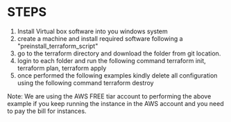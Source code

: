 STEPS
======
1. Install Virtual box software into you windows system
2. create a machine and install required software following a "preinstall_terraform_script"
3. go to the terraform directory and download the folder from git location.
4. login to each folder and run the following command
terraform init,
terraform plan,
terraform apply
5. once performed the following examples kindly delete all configuration using the following command
terraform destroy

Note: We are using the AWS FREE tiar account to performing the above example if you keep running the instance in the AWS account and you need to pay the bill for instances.
